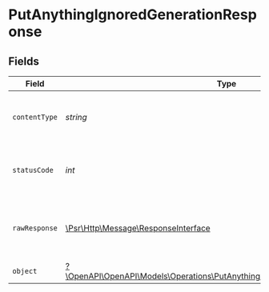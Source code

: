 # PutAnythingIgnoredGenerationResponse


## Fields

| Field                                                                                                                                               | Type                                                                                                                                                | Required                                                                                                                                            | Description                                                                                                                                         |
| --------------------------------------------------------------------------------------------------------------------------------------------------- | --------------------------------------------------------------------------------------------------------------------------------------------------- | --------------------------------------------------------------------------------------------------------------------------------------------------- | --------------------------------------------------------------------------------------------------------------------------------------------------- |
| `contentType`                                                                                                                                       | *string*                                                                                                                                            | :heavy_check_mark:                                                                                                                                  | HTTP response content type for this operation                                                                                                       |
| `statusCode`                                                                                                                                        | *int*                                                                                                                                               | :heavy_check_mark:                                                                                                                                  | HTTP response status code for this operation                                                                                                        |
| `rawResponse`                                                                                                                                       | [\Psr\Http\Message\ResponseInterface](https://www.php-fig.org/psr/psr-7/#33-psrhttpmessageresponseinterface)                                        | :heavy_minus_sign:                                                                                                                                  | Raw HTTP response; suitable for custom response parsing                                                                                             |
| `object`                                                                                                                                            | [?\OpenAPI\OpenAPI\Models\Operations\PutAnythingIgnoredGenerationResponseBody](../../models/operations/PutAnythingIgnoredGenerationResponseBody.md) | :heavy_minus_sign:                                                                                                                                  | OK                                                                                                                                                  |